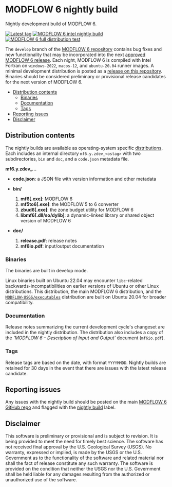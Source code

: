 # MODFLOW 6 nightly build

Nightly development build of MODFLOW 6.

[![Latest tag](https://img.shields.io/github/tag/MODFLOW-USGS/modflow6-nightly-build.svg)](https://github.com/MODFLOW-USGS/modflow6-nightly-build/tags/latest)
[![MODFLOW 6 intel nightly build](https://github.com/MODFLOW-USGS/modflow6-nightly-build/actions/workflows/nightly-build-intel.yml/badge.svg)](https://github.com/MODFLOW-USGS/modflow6-nightly-build/actions/workflows/nightly-build-intel.yml)
[![MODFLOW 6 full distribution test](https://github.com/MODFLOW-USGS/modflow6-nightly-build/actions/workflows/full-dist-test.yml/badge.svg)](https://github.com/MODFLOW-USGS/modflow6-nightly-build/actions/workflows/full-dist-test.yml)

The `develop` branch of the [MODFLOW 6 repository](https://github.com/MODFLOW-USGS/modflow6) contains bug fixes and new functionality that may be incorporated into the next [approved MODFLOW 6 release](https://www.usgs.gov/software/modflow-6-usgs-modular-hydrologic-model). Each night, MODFLOW 6 is compiled with Intel Fortran on `windows-2022`, `macos-12`, and `ubuntu-20.04` runner images. A minimal development distribution is posted as a [release on this repository](https://github.com/MODFLOW-USGS/modflow6-nightly-build/releases/latest). Binaries should be considered preliminary or provisional release candidates for the next version of MODFLOW 6.

<!-- START doctoc generated TOC please keep comment here to allow auto update -->
<!-- DON'T EDIT THIS SECTION, INSTEAD RE-RUN doctoc TO UPDATE -->


- [Distribution contents](#distribution-contents)
  - [Binaries](#binaries)
  - [Documentation](#documentation)
  - [Tags](#tags)
- [Reporting issues](#reporting-issues)
- [Disclaimer](#disclaimer)

<!-- END doctoc generated TOC please keep comment here to allow auto update -->

## Distribution contents

The nightly builds are available as operating-system specific [distributions](https://github.com/MODFLOW-USGS/modflow6-nightly-build/releases/latest). Each includes an internal directory `mf6.y.zdev_<ostag>` with two subdirectories, `bin` and `doc`, and a `code.json` metadata file. 

**mf6.y.zdev_...**

- **code.json**: a JSON file with version information and other metadata

- **bin/**

    1. **mf6[.exe]**: MODFLOW 6
    2. **mf5to6[.exe]**: the MODFLOW 5 to 6 converter
    3. **zbud6[.exe]**: the zone budget utility for MODFLOW 6
    4. **libmf6[.dll/so/dylib]**: a dynamic-linked library or shared object version of MODFLOW 6

- **doc/**

    1. **release.pdf**: release notes
    2. **mf6io.pdf**: input/output documentation

### Binaries

The binaries are built in develop mode.

Linux binaries built on Ubuntu 22.04 may encounter `libc`-related backwards-incompatibilities on earlier versions of Ubuntu or other Linux distributions. This distribution, the main MODFLOW 6 distribution, and the [`MODFLOW-USGS/executables`](https://github.com/MODFLOW-USGS/executables/releases) distribution are built on Ubuntu 20.04 for broader compatibility.

### Documentation

Release notes summarizing the current development cycle's changeset are included in the nightly distribution. The distribution also includes a copy of the *'MODFLOW 6 – Description of Input and Output'* document (`mf6io.pdf`).

### Tags

Release tags are based on the date, with format `YYYYMMDD`. Nightly builds are retained for 30 days in the event that there are issues with the latest release candidate. 

## Reporting issues

Any issues with the nightly build should be posted on the main [MODFLOW 6 GitHub repo](https://github.com/MODFLOW-USGS/modflow6) and flagged with the [nightly build](https://github.com/MODFLOW-USGS/modflow6/labels/nightly%20build) label.


## Disclaimer

This software is preliminary or provisional and is subject to revision. It is
being provided to meet the need for timely best science. The software has not
received final approval by the U.S. Geological Survey (USGS). No warranty,
expressed or implied, is made by the USGS or the U.S. Government as to the
functionality of the software and related material nor shall the fact of release
constitute any such warranty. The software is provided on the condition that
neither the USGS nor the U.S. Government shall be held liable for any damages
resulting from the authorized or unauthorized use of the software.
